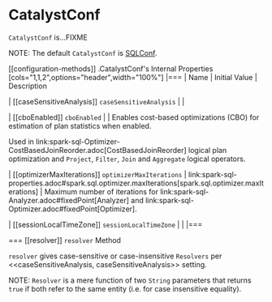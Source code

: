 # CatalystConf

`CatalystConf` is...FIXME

NOTE: The default `CatalystConf` is [SQLConf](SQLConf.md).

[[configuration-methods]]
.CatalystConf's Internal Properties
[cols="1,1,2",options="header",width="100%"]
|===
| Name
| Initial Value
| Description

| [[caseSensitiveAnalysis]] `caseSensitiveAnalysis`
|
|

| [[cboEnabled]] `cboEnabled`
|
| Enables cost-based optimizations (CBO) for estimation of plan statistics when enabled.

Used in link:spark-sql-Optimizer-CostBasedJoinReorder.adoc[CostBasedJoinReorder] logical plan optimization and `Project`, `Filter`, `Join` and `Aggregate` logical operators.

| [[optimizerMaxIterations]] `optimizerMaxIterations`
| link:spark-sql-properties.adoc#spark.sql.optimizer.maxIterations[spark.sql.optimizer.maxIterations]
| Maximum number of iterations for link:spark-sql-Analyzer.adoc#fixedPoint[Analyzer] and link:spark-sql-Optimizer.adoc#fixedPoint[Optimizer].

| [[sessionLocalTimeZone]] `sessionLocalTimeZone`
|
|
|===

=== [[resolver]] `resolver` Method

`resolver` gives case-sensitive or case-insensitive `Resolvers` per <<caseSensitiveAnalysis, caseSensitiveAnalysis>> setting.

NOTE: `Resolver` is a mere function of two `String` parameters that returns `true` if both refer to the same entity (i.e. for case insensitive equality).
